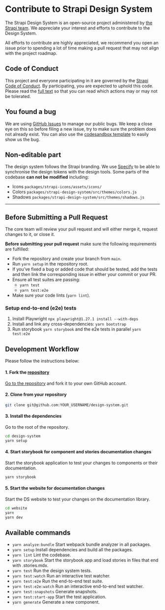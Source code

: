 # Contribute to Strapi Design System

The Strapi Design System is an open-source project administered by [the Strapi team](https://strapi.io/company). We
appreciate your interest and efforts to contribute to the Design System.

All efforts to contribute are highly appreciated, we recommend you open an issue prior to spending a lot of time making
a pull request that may not align with the project roadmap.

## Code of Conduct

This project and everyone participating in it are governed by the
[Strapi Code of Conduct](https://github.com/strapi/strapi/blob/master/CODE_OF_CONDUCT.md). By participating, you are
expected to uphold this code. Please read the
[full text](https://github.com/strapi/strapi/blob/master/CODE_OF_CONDUCT.md) so that you can read which actions may or
may not be tolerated.

## You found a bug

We are using [GitHub Issues](https://github.com/strapi/design-system/issues) to manage our public bugs. We keep a close
eye on this so before filing a new issue, try to make sure the problem does not already exist. You can also use the
[codesandbox template](https://codesandbox.io/s/strapi-design-system-r1vdp) to easily show us the bug.

## Non-editable part

The design system follows the Strapi branding. We use [Specify](https://specifyapp.com/) to be able to synchronise the
design tokens with the design tools. Some parts of the codebase **can not be modified** including:

- Icons `packages/strapi-icons/assets/icons/`
- Colors `packages/strapi-design-system/src/themes/colors.js`
- Shadows `packages/strapi-design-system/src/themes/shadows.js`

---

## Before Submitting a Pull Request

The core team will review your pull request and will either merge it, request changes to it, or close it.

**Before submitting your pull request** make sure the following requirements are fulfilled:

- Fork the repository and create your branch from `main`.
- Run `yarn setup` in the repository root.
- If you’ve fixed a bug or added code that should be tested, add the tests and then link the corresponding issue in
  either your commit or your PR.
- Ensure all test suites are passing:
  - `yarn test`
  - `yarn test:e2e`
- Make sure your code lints (`yarn lint`).

### Setup end-to-end (e2e) tests

1. Install Playwright `npx playwright@1.27.1 install --with-deps`
2. Install and link any cross-dependencies: `yarn bootstrap`
3. Run storybook `yarn storybook` and the e2e tests in parallel `yarn test:e2e`

## Development Workflow

Please follow the instructions below:

#### 1. Fork the [repository](https://github.com/strapi/design-system)

[Go to the repository](https://github.com/strapi/design-system) and fork it to your own GitHub account.

#### 2. Clone from your repository

```bash
git clone git@github.com:YOUR_USERNAME/design-system.git
```

#### 3. Install the dependencies

Go to the root of the repository.

```bash
cd design-system
yarn setup
```

#### 4. Start storybook for component and stories documentation changes

Start the storybook application to test your changes to components or their documentation.

```bash
yarn storybook
```

#### 5. Start the website for documentation changes

Start the DS website to test your changes on the documentation library.

```bash
cd website
yarn
yarn dev
```

## Available commands

- `yarn analyze:bundle` Start webpack bundle analyzer in all packages.
- `yarn setup` Install dependencies and build all the packages.
- `yarn lint` Lint the codebase.
- `yarn storybook` Start the storybook app and load stories in files that end with .stories.mdx.
- `yarn test` Run the design system tests.
- `yarn test:watch` Run an interactive test watcher.
- `yarn test:e2e` Run the end-to-end test suite.
- `yarn test:e2e:watch` Run an interactive end-to-end test watcher.
- `yarn test:snapshots` Generate snapshots.
- `yarn test:start-app` Start the test application.
- `yarn generate` Generate a new component.
